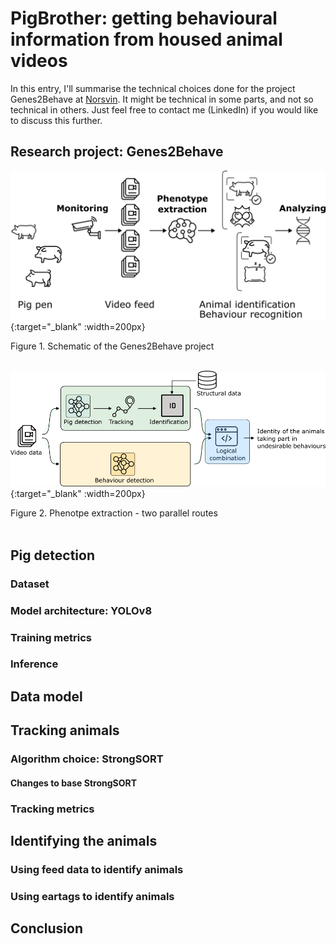 # PigBrother: getting behavioural information from housed animal videos

In this entry, I'll summarise the technical choices done for the project Genes2Behave at [Norsvin](www.norsvin.no/en). It might be technical in some parts, and not so technical in others. Just feel free to contact me (LinkedIn) if you would like to discuss this further. 

## Research project: Genes2Behave

[![G2B](/images/2023-09-01-pigbrother/general_project_objectives_wo_compression.png)](/images/2023-09-01-pigbrother/general_project_objectives_wo_compression.png){:target="_blank" :width=200px}
<figcaption>Figure 1. Schematic of the Genes2Behave project</figcaption>
<br/>

[![Phenotype extraction](/images/2023-09-01-pigbrother/20230803_high_level_workflow_g2b.png)](/images/2023-09-01-pigbrother/20230803_high_level_workflow_g2b.png){:target="_blank" :width=200px}
<figcaption>Figure 2. Phenotpe extraction - two parallel routes</figcaption>
<br/>


## Pig detection

### Dataset

### Model architecture: YOLOv8

### Training metrics

### Inference

## Data model

## Tracking animals

### Algorithm choice: StrongSORT

#### Changes to base StrongSORT

### Tracking metrics

## Identifying the animals

### Using feed data to identify animals

### Using eartags to identify animals

## Conclusion